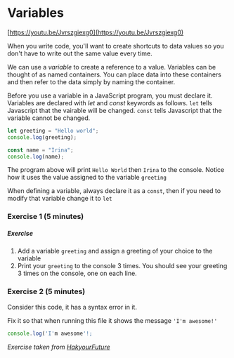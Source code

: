# Variables

[https://youtu.be/Jvrszgiexg0](https://youtu.be/Jvrszgiexg0)

When you write code, you'll want to create shortcuts to data values so you don't have to write out the same value every time.

We can use a *variable* to create a reference to a value. Variables can be thought of as named  containers. You can place data into these containers and then refer to  the data simply by naming the container.

Before you use a variable in a JavaScript program, you must declare it. Variables are declared with *let* and *const* keywords as follows. `let` tells Javascript that the vairable will be changed. `const` tells Javascript that the variable cannot be changed.

```javascript
let greeting = "Hello world";
console.log(greeting);

const name = "Irina";
console.log(name);
```

The program above will print `Hello World` then `Irina` to the console. Notice how it uses the value assigned to the variable `greeting`

When defining a variable, always declare it as a `const`, then if you need to modify that variable change it to `let`



### Exercise 1 (5 minutes)

##### Exercise

1. Add a variable `greeting` and assign a greeting of your choice to the variable
2. Print your `greeting` to the console 3 times. You should see your greeting 3 times on the console, one on each line.



### Exercise 2 (5 minutes)

Consider this code, it has a syntax error in it.

Fix it so that when running this file it shows the message `'I'm awesome!'`

```javascript
console.log('I'm awesome'!;
```

*Exercise taken from [HakyourFuture](https://github.com/HackYourFuture/JavaScript/tree/main/Week1/practice-exercises)*



